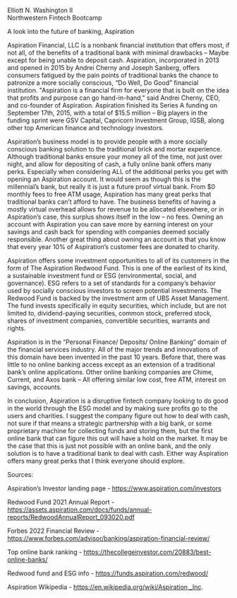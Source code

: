 Elliott N. Washington II						             
Northwestern Fintech Bootcamp

A look into the future of banking, Aspiration

Aspiration Financial, LLC is a nonbank financial institution that offers most, if not all, of the benefits of a traditional bank with minimal drawbacks – Maybe except for being unable to deposit cash. Aspiration, incorporated in 2013 and opened in 2015 by Andrei Cherny and Joseph Sanberg, offers consumers fatigued by the pain points of traditional banks the chance to patronize a more socially conscious, “Do Well, Do Good” financial institution. "Aspiration is a financial firm for everyone that is built on the idea that profits and purpose can go hand-in-hand," said Andrei Cherny, CEO, and co-founder of Aspiration. Aspiration finished its Series A funding on September 17th, 2015, with a total of $15.5 million – Big players in the funding sprint were GSV Capital, Capricorn Investment Group, IGSB, along other top American finance and technology investors. 

Aspiration’s business model is to provide people with a more socially conscious banking solution to the traditional brick and mortar experience. Although traditional banks ensure your money all of the time, not just over night, and allow for depositing of cash, a fully online bank offers many perks. Especially when considering ALL of the additional perks you get with opening an Aspiration account. It would seem as though this is the millennial’s bank, but really it is just a future proof virtual bank. From $0 monthly fees to free ATM usage, Aspiration has many great perks that traditional banks can’t afford to have. The business benefits of having a mostly virtual overhead allows for revenue to be allocated elsewhere, or in Aspiration’s case, this surplus shows itself in the low – no fees. Owning an account with Aspiration you can save more by earning interest on your savings and cash back for spending with companies deemed socially responsible. Another great thing about owning an account is that you know that every year 10% of Aspiration’s customer fees are donated to charity. 

Aspiration offers some investment opportunities to all of its customers in the form of The Aspiration Redwood Fund. This is one of the earliest of its kind, a sustainable investment fund or ESG (environmental, social, and governance). ESG refers to a set of standards for a company’s behavior used by socially conscious investors to screen potential investments. The Redwood Fund is backed by the investment arm of UBS Asset Management. The fund invests specifically in equity securities, which include, but are not limited to, dividend-paying securities, common stock, preferred stock, shares of investment companies, convertible securities, warrants and rights. 

Aspiration is in the “Personal Finance/ Deposits/ Online Banking” domain of the financial services industry. All of the major trends and innovations of this domain have been invented in the past 10 years. Before that, there was little to no online banking access except as an extension of a traditional bank’s online applications. Other online banking companies are Chime, Current, and Axos bank – All offering similar low cost, free ATM, interest on savings, accounts. 

In conclusion, Aspiration is a disruptive fintech company looking to do good in the world through the ESG model and by making sure profits go to the users and charities. I suggest the company figure out how to deal with cash, not sure if that means a strategic partnership with a big bank, or some proprietary machine for collecting funds and storing them, but the first online bank that can figure this out will have a hold on the market. It may be the case that this is just not possible with an online bank, and the only solution is to have a traditional bank to deal with cash. Either way Aspiration offers many great perks that I think everyone should explore.

Sources:

Aspiration’s Investor landing page - https://www.aspiration.com/investors

Redwood Fund 2021 Annual Report - https://assets.aspiration.com/docs/funds/annual-reports/RedwoodAnnualReport_093020.pdf

Forbes 2022 Financial Review - https://www.forbes.com/advisor/banking/aspiration-financial-review/

Top online bank ranking - https://thecollegeinvestor.com/20883/best-online-banks/

Redwood fund and ESG info - https://funds.aspiration.com/redwood/

Aspiration Wikipedia   - https://en.wikipedia.org/wiki/Aspiration,_Inc.






